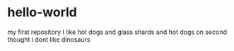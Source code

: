 # hello-world
my first repository
I like hot dogs
and glass shards
and hot dogs
on second thought
i dont like dinosaurs
